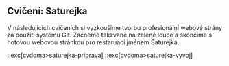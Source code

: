 ## Cvičení: Saturejka

V následujících cvičeních si vyzkoušíme tvorbu profesionální webové strány za použití systému Git. Začneme takzvaně na zelené louce a skončíme s hotovou webovou stránkou pro restaruaci jménem Saturejka.

::exc[cvdoma>saturejka-priprava]
::exc[cvdoma>saturejka-vyvoj]
